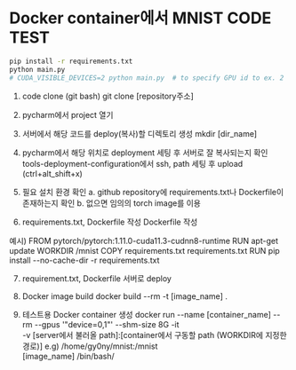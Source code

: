 # Docker container에서 MNIST CODE TEST

```bash
pip install -r requirements.txt
python main.py
# CUDA_VISIBLE_DEVICES=2 python main.py  # to specify GPU id to ex. 2
```
1. code clone
(git bash)
git clone [repository주소]

2. pycharm에서 project 열기

3. 서버에서 해당 코드를 deploy(복사)할 디렉토리 생성
mkdir [dir_name]

4. pycharm에서 해당 위치로 deployment 세팅 후 서버로 잘 복사되는지 확인
tools-deployment-configuration에서 ssh, path 세팅 후 upload (ctrl+alt_shift+x)

5. 필요 설치 환경 확인
a. github repository에 requirements.txt나 Dockerfile이 존재하는지 확인
b. 없으면 임의의 torch image를 이용
6. requirements.txt, Dockerfile 작성
Dockerfile 작성

예시)
FROM pytorch/pytorch:1.11.0-cuda11.3-cudnn8-runtime
RUN apt-get update
WORKDIR /mnist 
COPY requirements.txt requirements.txt
RUN pip install --no-cache-dir -r requirements.txt

7. requirement.txt, Dockerfile 서버로 deploy
8. Docker image build
docker build --rm -t [image_name] .

9. 테스트용 Docker container 생성
docker run --name [container_name] --rm --gpus '"device=0,1"' --shm-size 8G -it \
 -v [server에서 불러올 path]:[container에서 구동할 path (WORKDIR에 지정한 경로)] e.g) /home/gy0ny/mnist:/mnist \
 [image_name] /bin/bash/

